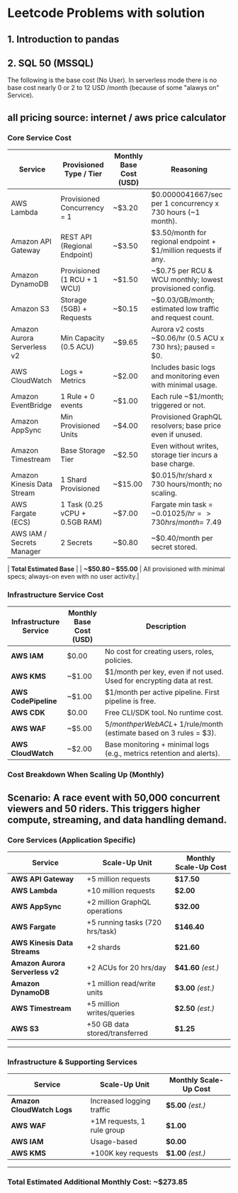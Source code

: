 # Leetcode Problems with solution
## 1. Introduction to pandas
## 2. SQL 50 (MSSQL)

The following is the base cost (No User). In serverless mode there is no base cost nearly 0 or 2 to 12 USD /month (because of some "alawys on"  Service).

all pricing source: internet / aws price calculator 
-
### Core Service Cost

| Service                     | Provisioned Type / Tier           | Monthly Base Cost (USD) | Reasoning                                                                 |
|----------------------------|-----------------------------------|--------------------------|---------------------------------------------------------------------------|
| AWS Lambda                 | Provisioned Concurrency = 1       | ~$3.20                   | $0.0000041667/sec per 1 concurrency x 730 hours (~1 month).               |
| Amazon API Gateway         | REST API (Regional Endpoint)      | ~$3.50                   | $3.50/month for regional endpoint + $1/million requests if any.           |
| Amazon DynamoDB            | Provisioned (1 RCU + 1 WCU)       | ~$1.50                   | ~$0.75 per RCU & WCU monthly; lowest provisioned config.                  |
| Amazon S3                  | Storage (5GB) + Requests          | ~$0.15                   | ~$0.03/GB/month; estimated low traffic and request count.                 |
| Amazon Aurora Serverless v2| Min Capacity (0.5 ACU)            | ~$9.65                   | Aurora v2 costs ~$0.06/hr (0.5 ACU x 730 hrs); paused = $0.               |
| AWS CloudWatch             | Logs + Metrics                    | ~$2.00                   | Includes basic logs and monitoring even with minimal usage.               |
| Amazon EventBridge         | 1 Rule + 0 events                 | ~$1.00                   | Each rule ~$1/month; triggered or not.                                    |
| Amazon AppSync             | Min Provisioned Units             | ~$4.00                   | Provisioned GraphQL resolvers; base price even if unused.                 |
| Amazon Timestream          | Base Storage Tier                 | ~$2.50                   | Even without writes, storage tier incurs a base charge.                   |
| Amazon Kinesis Data Stream | 1 Shard Provisioned               | ~$15.00                  | $0.015/hr/shard x 730 hours/month; no scaling.                            |
| AWS Fargate (ECS)          | 1 Task (0.25 vCPU + 0.5GB RAM)    | ~$7.00                   | Fargate min task = ~$0.01025/hr => 730 hrs/month = ~$7.49                 |
| AWS IAM / Secrets Manager  | 2 Secrets                         | ~$0.80                   | ~$0.40/month per secret stored.                                           |

| **Total Estimated Base**   |                                   | **~$50.80 – $55.00**     | All provisioned with minimal specs; always-on even with no user activity.|

### Infrastructure Service Cost

| Infrastructure Service | Monthly Base Cost (USD) | Description                                                                 |
|------------------------|--------------------------|-----------------------------------------------------------------------------|
| **AWS IAM**            | $0.00                    | No cost for creating users, roles, policies.                               |
| **AWS KMS**            | ~$1.00                   | $1/month per key, even if not used. Used for encrypting data at rest.      |
| **AWS CodePipeline**   | ~$1.00                   | $1/month per active pipeline. First pipeline is free.                      |
| **AWS CDK**            | $0.00                    | Free CLI/SDK tool. No runtime cost.                                        |
| **AWS WAF**            | ~$5.00                   | $5/month per Web ACL + ~$1/rule/month (estimate based on 3 rules = $3).    |
| **AWS CloudWatch**     | ~$2.00                   | Base monitoring + minimal logs (e.g., metrics retention and alerts).       |


### Cost Breakdown When Scaling Up (Monthly)

Scenario: A race event with 50,000 concurrent viewers and 50 riders. This triggers higher compute, streaming, and data handling demand.
-

### Core Services (Application Specific)

| Service                     | Scale-Up Unit                         | Monthly Scale-Up Cost |
|-----------------------------|----------------------------------------|------------------------|
| **AWS API Gateway**         | +5 million requests                    | **$17.50**             |
| **AWS Lambda**              | +10 million requests                   | **$2.00**              |
| **AWS AppSync**             | +2 million GraphQL operations          | **$32.00**             |
| **AWS Fargate**             | +5 running tasks (720 hrs/task)        | **$146.40**            |
| **AWS Kinesis Data Streams**| +2 shards                              | **$21.60**             |
| **Amazon Aurora Serverless v2** | +2 ACUs for 20 hrs/day             | **$41.60** *(est.)*    |
| **Amazon DynamoDB**         | +1 million read/write units            | **$3.00** *(est.)*     |
| **AWS Timestream**          | +5 million writes/queries              | **$2.50** *(est.)*     |
| **AWS S3**                  | +50 GB data stored/transferred         | **$1.25**              |

---

### Infrastructure & Supporting Services

| Service                     | Scale-Up Unit                         | Monthly Scale-Up Cost |
|-----------------------------|----------------------------------------|------------------------|
| **Amazon CloudWatch Logs**  | Increased logging traffic              | **$5.00** *(est.)*     |
| **AWS WAF**                 | +1M requests, 1 rule group             | **$1.00**              |
| **AWS IAM**                 | Usage-based                            | **$0.00**              |
| **AWS KMS**                 | +100K key requests                     | **$1.00** *(est.)*     |


---

### **Total Estimated Additional Monthly Cost**: **~$273.85**




